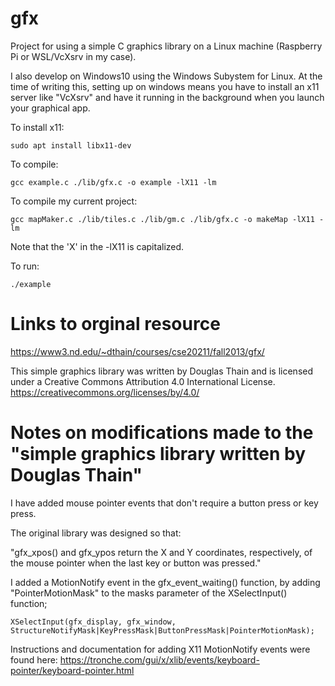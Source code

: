 # gfx
Project for using a simple C graphics library on a Linux machine (Raspberry Pi or WSL/VcXsrv in my case).

I also develop on Windows10 using the Windows Subystem for Linux. At the time of writing this, setting up on windows means you have to install an x11 server like "VcXsrv" and have it running in the background when you launch your graphical app.

To install x11:
```
sudo apt install libx11-dev
```

To compile:
```
gcc example.c ./lib/gfx.c -o example -lX11 -lm
```
To compile my current project:
```
gcc mapMaker.c ./lib/tiles.c ./lib/gm.c ./lib/gfx.c -o makeMap -lX11 -lm
```
Note that the 'X' in the -lX11 is capitalized.

To run:
```
./example
```

# Links to orginal resource

https://www3.nd.edu/~dthain/courses/cse20211/fall2013/gfx/

This simple graphics library was written by Douglas Thain and is licensed under a Creative Commons Attribution 4.0 International License.  https://creativecommons.org/licenses/by/4.0/

# Notes on modifications made to the "simple graphics library written by Douglas Thain"

I have added mouse pointer events that don't require a button press or key press.

The original library was designed so that:

"gfx_xpos() and gfx_ypos return the X and Y coordinates, respectively, of the mouse pointer when the last key or button was pressed."

I added a MotionNotify event in the gfx_event_waiting() function, by adding "PointerMotionMask" to the masks parameter of the XSelectInput() function;
```
XSelectInput(gfx_display, gfx_window, StructureNotifyMask|KeyPressMask|ButtonPressMask|PointerMotionMask);
```
 Instructions and documentation for adding X11 MotionNotify events were found here: https://tronche.com/gui/x/xlib/events/keyboard-pointer/keyboard-pointer.html
 
